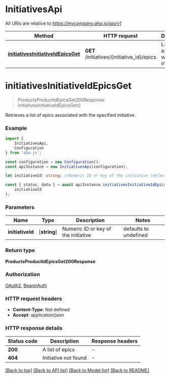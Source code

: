 # InitiativesApi

All URIs are relative to *https://mycompany.aha.io/api/v1*

|Method | HTTP request | Description|
|------------- | ------------- | -------------|
|[**initiativesInitiativeIdEpicsGet**](#initiativesinitiativeidepicsget) | **GET** /initiatives/{initiative_id}/epics | List epics associated with an initiative|

# **initiativesInitiativeIdEpicsGet**
> ProductsProductIdEpicsGet200Response initiativesInitiativeIdEpicsGet()

Retrieves a list of epics associated with the specified initiative.

### Example

```typescript
import {
    InitiativesApi,
    Configuration
} from 'aha-js';

const configuration = new Configuration();
const apiInstance = new InitiativesApi(configuration);

let initiativeId: string; //Numeric ID or key of the initiative (default to undefined)

const { status, data } = await apiInstance.initiativesInitiativeIdEpicsGet(
    initiativeId
);
```

### Parameters

|Name | Type | Description  | Notes|
|------------- | ------------- | ------------- | -------------|
| **initiativeId** | [**string**] | Numeric ID or key of the initiative | defaults to undefined|


### Return type

**ProductsProductIdEpicsGet200Response**

### Authorization

[OAuth2](../README.md#OAuth2), [BearerAuth](../README.md#BearerAuth)

### HTTP request headers

 - **Content-Type**: Not defined
 - **Accept**: application/json


### HTTP response details
| Status code | Description | Response headers |
|-------------|-------------|------------------|
|**200** | A list of epics |  -  |
|**404** | Initiative not found |  -  |

[[Back to top]](#) [[Back to API list]](../README.md#documentation-for-api-endpoints) [[Back to Model list]](../README.md#documentation-for-models) [[Back to README]](../README.md)


